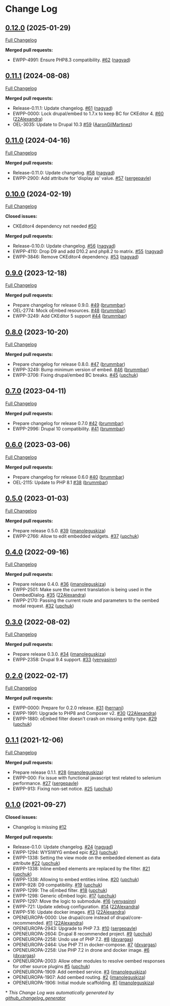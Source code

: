 # Change Log

## [0.12.0](https://github.com/openeuropa/oe_oembed/tree/0.12.0) (2025-01-29)
[Full Changelog](https://github.com/openeuropa/oe_oembed/compare/0.11.1...0.12.0)

**Merged pull requests:**

- EWPP-4991: Ensure PHP8.3 compatibility. [\#62](https://github.com/openeuropa/oe_oembed/pull/62) ([nagyad](https://github.com/nagyad))

## [0.11.1](https://github.com/openeuropa/oe_oembed/tree/0.11.1) (2024-08-08)
[Full Changelog](https://github.com/openeuropa/oe_oembed/compare/0.11.0...0.11.1)

**Merged pull requests:**

- Release-0.11.1: Update changelog. [\#61](https://github.com/openeuropa/oe_oembed/pull/61) ([nagyad](https://github.com/nagyad))
- EWPP-0000: Lock drupal/embed to 1.7.x to keep BC for CKEditor 4. [\#60](https://github.com/openeuropa/oe_oembed/pull/60) ([22Alexandra](https://github.com/22Alexandra))
- OEL-3035: Update to Drupal 10.3 [\#59](https://github.com/openeuropa/oe_oembed/pull/59) ([AaronGilMartinez](https://github.com/AaronGilMartinez))

## [0.11.0](https://github.com/openeuropa/oe_oembed/tree/0.11.0) (2024-04-16)
[Full Changelog](https://github.com/openeuropa/oe_oembed/compare/0.10.0...0.11.0)

**Merged pull requests:**

- Release-0.11.0: Update changelog. [\#58](https://github.com/openeuropa/oe_oembed/pull/58) ([nagyad](https://github.com/nagyad))
- EWPP-2900: Add attribute for 'display as' value. [\#57](https://github.com/openeuropa/oe_oembed/pull/57) ([sergepavle](https://github.com/sergepavle))

## [0.10.0](https://github.com/openeuropa/oe_oembed/tree/0.10.0) (2024-02-19)
[Full Changelog](https://github.com/openeuropa/oe_oembed/compare/0.9.0...0.10.0)

**Closed issues:**

- CKEditor4 dependency not needed [\#50](https://github.com/openeuropa/oe_oembed/issues/50)

**Merged pull requests:**

- Release-0.10.0: Update changelog. [\#56](https://github.com/openeuropa/oe_oembed/pull/56) ([nagyad](https://github.com/nagyad))
- EWPP-4110: Drop D9 and add D10.2 and php8.2 to matrix. [\#55](https://github.com/openeuropa/oe_oembed/pull/55) ([nagyad](https://github.com/nagyad))
- EWPP-3846: Remove CKEditor4 dependency. [\#53](https://github.com/openeuropa/oe_oembed/pull/53) ([nagyad](https://github.com/nagyad))

## [0.9.0](https://github.com/openeuropa/oe_oembed/tree/0.9.0) (2023-12-18)
[Full Changelog](https://github.com/openeuropa/oe_oembed/compare/0.8.0...0.9.0)

**Merged pull requests:**

- Prepare changelog for release 0.9.0. [\#49](https://github.com/openeuropa/oe_oembed/pull/49) ([brummbar](https://github.com/brummbar))
- OEL-2774: Mock oEmbed resources. [\#48](https://github.com/openeuropa/oe_oembed/pull/48) ([brummbar](https://github.com/brummbar))
- EWPP-3249: Add CKEditor 5 support [\#44](https://github.com/openeuropa/oe_oembed/pull/44) ([brummbar](https://github.com/brummbar))

## [0.8.0](https://github.com/openeuropa/oe_oembed/tree/0.8.0) (2023-10-20)
[Full Changelog](https://github.com/openeuropa/oe_oembed/compare/0.7.0...0.8.0)

**Merged pull requests:**

- Prepare changelog for release 0.8.0. [\#47](https://github.com/openeuropa/oe_oembed/pull/47) ([brummbar](https://github.com/brummbar))
- EWPP-3249: Bump minimum version of embed. [\#46](https://github.com/openeuropa/oe_oembed/pull/46) ([brummbar](https://github.com/brummbar))
- EWPP-3706: Fixing drupal/embed BC breaks. [\#45](https://github.com/openeuropa/oe_oembed/pull/45) ([upchuk](https://github.com/upchuk))

## [0.7.0](https://github.com/openeuropa/oe_oembed/tree/0.7.0) (2023-04-11)
[Full Changelog](https://github.com/openeuropa/oe_oembed/compare/0.6.0...0.7.0)

**Merged pull requests:**

- Prepare changelog for release 0.7.0 [\#42](https://github.com/openeuropa/oe_oembed/pull/42) ([brummbar](https://github.com/brummbar))
- EWPP-2996: Drupal 10 compatibility. [\#41](https://github.com/openeuropa/oe_oembed/pull/41) ([brummbar](https://github.com/brummbar))

## [0.6.0](https://github.com/openeuropa/oe_oembed/tree/0.6.0) (2023-03-06)
[Full Changelog](https://github.com/openeuropa/oe_oembed/compare/0.5.0...0.6.0)

**Merged pull requests:**

- Prepare changelog for release 0.6.0 [\#40](https://github.com/openeuropa/oe_oembed/pull/40) ([brummbar](https://github.com/brummbar))
- OEL-2115: Update to PHP 8.1 [\#38](https://github.com/openeuropa/oe_oembed/pull/38) ([brummbar](https://github.com/brummbar))

## [0.5.0](https://github.com/openeuropa/oe_oembed/tree/0.5.0) (2023-01-03)
[Full Changelog](https://github.com/openeuropa/oe_oembed/compare/0.4.0...0.5.0)

**Merged pull requests:**

- Prepare release 0.5.0. [\#39](https://github.com/openeuropa/oe_oembed/pull/39) ([imanoleguskiza](https://github.com/imanoleguskiza))
- EWPP-2766: Allow to edit embedded widgets. [\#37](https://github.com/openeuropa/oe_oembed/pull/37) ([upchuk](https://github.com/upchuk))

## [0.4.0](https://github.com/openeuropa/oe_oembed/tree/0.4.0) (2022-09-16)
[Full Changelog](https://github.com/openeuropa/oe_oembed/compare/0.3.0...0.4.0)

**Merged pull requests:**

- Prepare release 0.4.0. [\#36](https://github.com/openeuropa/oe_oembed/pull/36) ([imanoleguskiza](https://github.com/imanoleguskiza))
- EWPP-2501: Make sure the current translation is being used in the OembedDialog. [\#35](https://github.com/openeuropa/oe_oembed/pull/35) ([22Alexandra](https://github.com/22Alexandra))
- EWPP-2170: Passing the current route and parameters to the oembed modal request. [\#32](https://github.com/openeuropa/oe_oembed/pull/32) ([upchuk](https://github.com/upchuk))

## [0.3.0](https://github.com/openeuropa/oe_oembed/tree/0.3.0) (2022-08-02)
[Full Changelog](https://github.com/openeuropa/oe_oembed/compare/0.2.0...0.3.0)

**Merged pull requests:**

- Prepare release 0.3.0. [\#34](https://github.com/openeuropa/oe_oembed/pull/34) ([imanoleguskiza](https://github.com/imanoleguskiza))
- EWPP-2358: Drupal 9.4 support. [\#33](https://github.com/openeuropa/oe_oembed/pull/33) ([yenyasinn](https://github.com/yenyasinn))

## [0.2.0](https://github.com/openeuropa/oe_oembed/tree/0.2.0) (2022-02-17)
[Full Changelog](https://github.com/openeuropa/oe_oembed/compare/0.1.1...0.2.0)

**Merged pull requests:**

- EWPP-0000: Prepare for 0.2.0 release. [\#31](https://github.com/openeuropa/oe_oembed/pull/31) ([hernani](https://github.com/hernani))
- EWPP-1991: Upgrade to PHP8 and Composer v2. [\#30](https://github.com/openeuropa/oe_oembed/pull/30) ([22Alexandra](https://github.com/22Alexandra))
- EWPP-1880: oEmbed filter doesn't crash on missing entity type. [\#29](https://github.com/openeuropa/oe_oembed/pull/29) ([upchuk](https://github.com/upchuk))

## [0.1.1](https://github.com/openeuropa/oe_oembed/tree/0.1.1) (2021-12-06)
[Full Changelog](https://github.com/openeuropa/oe_oembed/compare/0.1.0...0.1.1)

**Merged pull requests:**

- Prepare release 0.1.1. [\#28](https://github.com/openeuropa/oe_oembed/pull/28) ([imanoleguskiza](https://github.com/imanoleguskiza))
- EWPP-000: Fix issue with functional javascript test related to selenium performance. [\#27](https://github.com/openeuropa/oe_oembed/pull/27) ([sergepavle](https://github.com/sergepavle))
- EWPP-913: Fixing non-set notice. [\#25](https://github.com/openeuropa/oe_oembed/pull/25) ([upchuk](https://github.com/upchuk))

## [0.1.0](https://github.com/openeuropa/oe_oembed/tree/0.1.0) (2021-09-27)
**Closed issues:**

- Changelog is missing [\#12](https://github.com/openeuropa/oe_oembed/issues/12)

**Merged pull requests:**

- Release-0.1.0: Update changelog. [\#24](https://github.com/openeuropa/oe_oembed/pull/24) ([nagyad](https://github.com/nagyad))
- EWPP-1294: WYSIWYG embed epic [\#23](https://github.com/openeuropa/oe_oembed/pull/23) ([upchuk](https://github.com/upchuk))
- EWPP-1338: Setting the view mode on the embedded element as data attribute [\#22](https://github.com/openeuropa/oe_oembed/pull/22) ([upchuk](https://github.com/upchuk))
- EWPP-1338: Inline embed elements are replaced by the filter. [\#21](https://github.com/openeuropa/oe_oembed/pull/21) ([upchuk](https://github.com/upchuk))
- EWPP-1338: Allowing to embed entities inline. [\#20](https://github.com/openeuropa/oe_oembed/pull/20) ([upchuk](https://github.com/upchuk))
- EWPP-928: D9 compatibility. [\#19](https://github.com/openeuropa/oe_oembed/pull/19) ([upchuk](https://github.com/upchuk))
- EWPP-1299: The oEmbed filter. [\#18](https://github.com/openeuropa/oe_oembed/pull/18) ([upchuk](https://github.com/upchuk))
- EWPP-1298: Generic oEmbed logic. [\#17](https://github.com/openeuropa/oe_oembed/pull/17) ([upchuk](https://github.com/upchuk))
- EWPP-1297: Move the logic to submodule. [\#16](https://github.com/openeuropa/oe_oembed/pull/16) ([yenyasinn](https://github.com/yenyasinn))
- EWPP-721: Update xdebug configuration. [\#14](https://github.com/openeuropa/oe_oembed/pull/14) ([22Alexandra](https://github.com/22Alexandra))
- EWPP-516: Update docker images. [\#13](https://github.com/openeuropa/oe_oembed/pull/13) ([22Alexandra](https://github.com/22Alexandra))
- OPENEUROPA-0000: Use drupal/core instead of drupal/core-recommended. [\#11](https://github.com/openeuropa/oe_oembed/pull/11) ([22Alexandra](https://github.com/22Alexandra))
- OPENEUROPA-2943: Upgrade to PHP 7.3. [\#10](https://github.com/openeuropa/oe_oembed/pull/10) ([sergepavle](https://github.com/sergepavle))
- OPENEUROPA-2604: Drupal 8 recommended project. [\#9](https://github.com/openeuropa/oe_oembed/pull/9) ([upchuk](https://github.com/upchuk))
- OPENEUROPA-2258: Undo use of PHP 7.2. [\#8](https://github.com/openeuropa/oe_oembed/pull/8) ([dxvargas](https://github.com/dxvargas))
- OPENEUROPA-2464: Use PHP 7.1 in docker-compose. [\#7](https://github.com/openeuropa/oe_oembed/pull/7) ([dxvargas](https://github.com/dxvargas))
- OPENEUROPA-2258: Use PHP 7.2 in drone and docker image. [\#6](https://github.com/openeuropa/oe_oembed/pull/6) ([dxvargas](https://github.com/dxvargas))
- OPENEUROPA-2003: Allow other modules to resolve oembed responses for other source plugins [\#5](https://github.com/openeuropa/oe_oembed/pull/5) ([upchuk](https://github.com/upchuk))
- OPENEUROPA-1909: Add oembed service. [\#3](https://github.com/openeuropa/oe_oembed/pull/3) ([imanoleguskiza](https://github.com/imanoleguskiza))
- OPENEUROPA-1907: Add oembed routing. [\#2](https://github.com/openeuropa/oe_oembed/pull/2) ([imanoleguskiza](https://github.com/imanoleguskiza))
- OPENEUROPA-1906: Initial module scaffolding. [\#1](https://github.com/openeuropa/oe_oembed/pull/1) ([imanoleguskiza](https://github.com/imanoleguskiza))



\* *This Change Log was automatically generated by [github_changelog_generator](https://github.com/skywinder/Github-Changelog-Generator)*